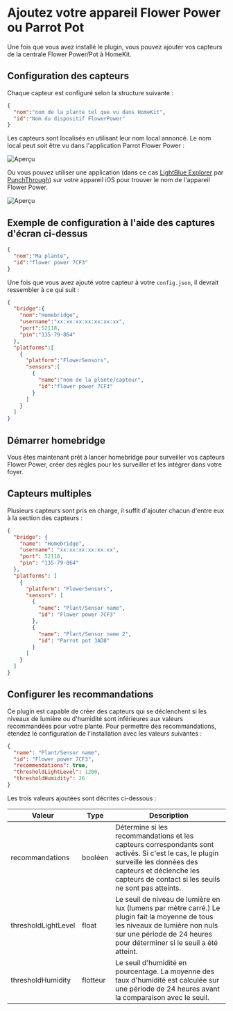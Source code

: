 # Ajoutez votre appareil Flower Power ou Parrot Pot

Une fois que vous avez installé le plugin, vous pouvez ajouter vos capteurs de la centrale Flower Power/Pot à HomeKit.

## Configuration des capteurs

Chaque capteur est configuré selon la structure suivante :

```json
{
  "nom":"nom de la plante tel que vu dans HomeKit",
  "id":"Nom du dispositif FlowerPower"
}
```

Les capteurs sont localisés en utilisant leur nom local annoncé. Le nom local peut soit être vu
dans l'application Parrot Flower Power :

![Aperçu](ParrotFlowerPowerApp.png "Identifier le dispositif Flower Power")

Ou vous pouvez utiliser une application (dans ce cas [LightBlue Explorer](https://itunes.apple.com/us/app/lightblue-explorer/id557428110?mt=8) par [PunchThrough](https://punchthrough.com)) sur votre appareil iOS pour trouver le nom de l'appareil Flower Power.

![Aperçu](LightBlueExplorer.png "Identifier le dispositif Flower Power")

## Exemple de configuration à l'aide des captures d'écran ci-dessus

```json
{
  "nom":"Ma plante",
  "id":"flower power 7CF3"
}
```

Une fois que vous avez ajouté votre capteur à votre `config.json`, il devrait ressembler à ce qui suit :

```json
{
  "bridge":{
    "nom":"Homebridge",
    "username":"xx:xx:xx:xx:xx:xx:xx",
    "port":52118,
    "pin":"135-79-864"
  },
  "platforms":[
    {
      "platform":"FlowerSensors",
      "sensors":[
        {
          "name":"nom de la plante/capteur",
          "id":"flower power 7CF3"
        }
      ]
    }
  ]
}
```

## Démarrer homebridge

Vous êtes maintenant prêt à lancer homebridge pour surveiller vos capteurs Flower Power, créer
des règles pour les surveiller et les intégrer dans votre foyer.

## Capteurs multiples

Plusieurs capteurs sont pris en charge, il suffit d'ajouter chacun d'entre eux à la section des capteurs :

```json
{
  "bridge": {
    "name": "Homebridge",
    "username": "xx:xx:xx:xx:xx:xx",
    "port": 52118,
    "pin": "135-79-864"
  },
  "platforms": [
    {
      "platform": "FlowerSensors",
      "sensors": [
        {
          "name": "Plant/Sensor name",
          "id": "Flower power 7CF3"
        },
        {
          "name": "Plant/Sensor name 2",
          "id": "Parrot pot 3AD8"
        }
      ]
    }
  ]
}
```

## Configurer les recommandations

Ce plugin est capable de créer des capteurs qui se déclenchent si les niveaux de lumière ou d'humidité
sont inférieures aux valeurs recommandées pour votre plante. Pour permettre des recommandations, étendez le
configuration de l'installation avec les valeurs suivantes :

```json
{
  "name": "Plant/Sensor name",
  "id": "Flower power 7CF3",
  "recommendations": true,
  "thresholdLightLevel": 1200,
  "thresholdHumidity": 26
}
```

Les trois valeurs ajoutées sont décrites ci-dessous :

|Valeur|Type|Description|
|-------|------|-------------|
|recommandations|booléen|Détermine si les recommandations et les capteurs correspondants sont activés. Si c'est le cas, le plugin surveille les données des capteurs et déclenche les capteurs de contact si les seuils ne sont pas atteints.|
|thresholdLightLevel|float|Le seuil de niveau de lumière en lux (lumens par mètre carré.) Le plugin fait la moyenne de tous les niveaux de lumière non nuls sur une période de 24 heures pour déterminer si le seuil a été atteint.|
|thresholdHumidity|flotteur|Le seuil d'humidité en pourcentage. La moyenne des taux d'humidité est calculée sur une période de 24 heures avant la comparaison avec le seuil.|
